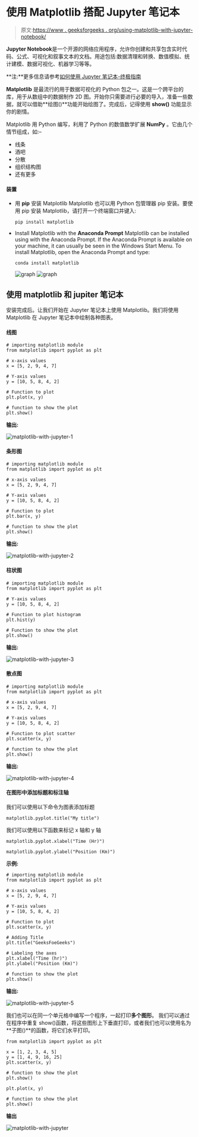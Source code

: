 # 使用 Matplotlib 搭配 Jupyter 笔记本

> 原文:[https://www . geeksforgeeks . org/using-matplotlib-with-jupyter-notebook/](https://www.geeksforgeeks.org/using-matplotlib-with-jupyter-notebook/)

**Jupyter Notebook**是一个开源的网络应用程序，允许你创建和共享包含实时代码、公式、可视化和叙事文本的文档。用途包括:数据清理和转换、数值模拟、统计建模、数据可视化、机器学习等等。

**注:**更多信息请参考[如何使用 Jupyter 笔记本-终极指南](http://geeksforgeeks.org/how-to-use-jupyter-notebook-an-ultimate-guide/)

**Matplotlib** 是最流行的用于数据可视化的 Python 包之一。这是一个跨平台的库，用于从数组中的数据制作 2D 图。开始你只需要进行必要的导入，准备一些数据，就可以借助**绘图()**功能开始绘图了。完成后，记得使用 **show()** 功能显示你的剧情。

Matplotlib 用 Python 编写，利用了 Python 的数值数学扩展 **NumPy** 。它由几个情节组成，如:–

*   线条
*   酒吧
*   分散
*   组织结构图
*   还有更多

#### 装置

*   用 **pip** 安装 Matplotlib
    Matplotlib 也可以用 Python 包管理器 pip 安装。要使用 pip 安装 Matplotlib，请打开一个终端窗口并键入:

    ```
    pip install matplotlib

    ```

*   Install Matplotlib with the **Anaconda Prompt**
    Matplotlib can be installed using with the Anaconda Prompt. If the Anaconda Prompt is available on your machine, it can usually be seen in the Windows Start Menu. To install Matplotlib, open the Anaconda Prompt and type:

    ```
    conda install matplotlib

    ```

    ![graph](img/5156e090a1c3a13c811da1bd25426e62.png)
    ![graph](img/49375471f581c26cc2c21c423c1711e3.png)

## 使用 matplotlib 和 jupiter 笔记本

安装完成后。让我们开始在 Jupyter 笔记本上使用 Matplotlib。我们将使用 Matplotlib 在 Jupyter 笔记本中绘制各种图表。

#### 线图

```
# importing matplotlib module 
from matplotlib import pyplot as plt 

# x-axis values 
x = [5, 2, 9, 4, 7] 

# Y-axis values 
y = [10, 5, 8, 4, 2] 

# Function to plot 
plt.plot(x, y) 

# function to show the plot 
plt.show()
```

**输出:**

![matplotlib-with-jupyter-1](img/e904291696d8c141f6e26756a758ae33.png)

#### 条形图

```
# importing matplotlib module 
from matplotlib import pyplot as plt 

# x-axis values 
x = [5, 2, 9, 4, 7] 

# Y-axis values 
y = [10, 5, 8, 4, 2] 

# Function to plot 
plt.bar(x, y) 

# function to show the plot 
plt.show()
```

**输出:**

![matplotlib-with-jupyter-2](img/51e022c2d7098d90edd3d64f6e79aeea.png)

#### 柱状图

```
# importing matplotlib module 
from matplotlib import pyplot as plt 

# Y-axis values 
y = [10, 5, 8, 4, 2] 

# Function to plot histogram 
plt.hist(y) 

# Function to show the plot 
plt.show() 
```

**输出:**

![matplotlib-with-jupyter-3](img/947d00aab1488c2613ca41005ad727f4.png)

#### 散点图

```
# importing matplotlib module 
from matplotlib import pyplot as plt 

# x-axis values 
x = [5, 2, 9, 4, 7] 

# Y-axis values 
y = [10, 5, 8, 4, 2] 

# Function to plot scatter 
plt.scatter(x, y) 

# function to show the plot 
plt.show() 
```

**输出:**

![matplotlib-with-jupyter-4](img/2c89dc136a0292da2c76ea869e3a2ebd.png)

#### 在图形中添加标题和标注轴

我们可以使用以下命令为图表添加标题

```
matplotlib.pyplot.title("My title")
```

我们可以使用以下函数来标记 x 轴和 y 轴

```
matplotlib.pyplot.xlabel("Time (Hr)")

matplotlib.pyplot.ylabel("Position (Km)")
```

**示例:**

```
# importing matplotlib module 
from matplotlib import pyplot as plt 

# x-axis values 
x = [5, 2, 9, 4, 7] 

# Y-axis values 
y = [10, 5, 8, 4, 2] 

# Function to plot 
plt.scatter(x, y) 

# Adding Title
plt.title("GeeksFoeGeeks")

# Labeling the axes
plt.xlabel("Time (hr)")
plt.ylabel("Position (Km)")

# function to show the plot 
plt.show()
```

**输出:**

![matplotlib-with-jupyter-5](img/e4c16bc9c8123a9b942c5f137125077d.png)

我们也可以在同一个单元格中编写一个程序，一起打印**多个图形**。
我们可以通过在程序中重复 show()函数，将这些图形上下垂直打印，或者我们也可以使用名为**子图()**的函数，将它们水平打印。

```
from matplotlib import pyplot as plt 

x = [1, 2, 3, 4, 5] 
y = [1, 4, 9, 16, 25] 
plt.scatter(x, y) 

# function to show the plot 
plt.show()

plt.plot(x, y)

# function to show the plot 
plt.show()
```

**输出**

![matplotlib-with-jupyter](img/1ec1e75b10cf018682fe8782d7f1449c.png)